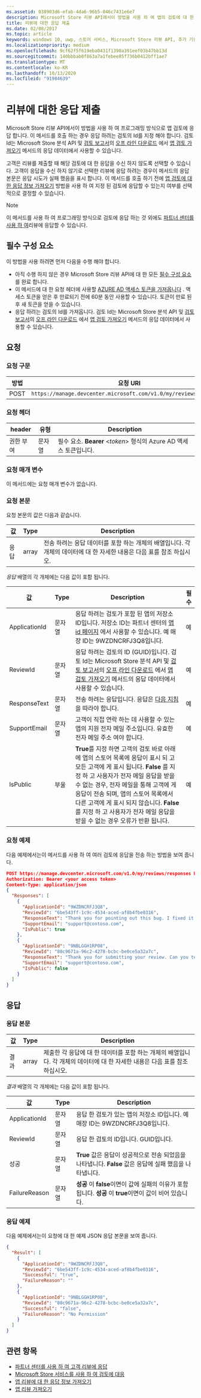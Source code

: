 ```yaml
---
ms.assetid: 038903d6-efab-4da6-96b5-046c7431e6e7
description: Microsoft Store 리뷰 API에서이 방법을 사용 하 여 앱의 검토에 대 한 응답을 제출할 수 있습니다.
title: 리뷰에 대한 응답 제출
ms.date: 02/08/2017
ms.topic: article
keywords: windows 10, uwp, 스토어 서비스, Microsoft Store 리뷰 API, 추가 기능 인수
ms.localizationpriority: medium
ms.openlocfilehash: 9cf62f5f619eba0431f1398a391eef03b47bb13d
ms.sourcegitcommit: 140bbbab0f863a7a1febee85f736b0412bff1ae7
ms.translationtype: MT
ms.contentlocale: ko-KR
ms.lasthandoff: 10/13/2020
ms.locfileid: "91984639"
---
```

# <a name="submit-responses-to-reviews"></a>리뷰에 대한 응답 제출


Microsoft Store 리뷰 API에서이 방법을 사용 하 여 프로그래밍 방식으로 앱 검토에 응답 합니다. 이 메서드를 호출 하는 경우 응답 하려는 검토의 Id를 지정 해야 합니다. 검토 Id는 Microsoft Store 분석 API 및 [검토 보고서](../publish/reviews-report.md)의 [오프 라인 다운로드](../publish/download-analytic-reports.md) 에서 [앱 검토 가져오기](get-app-reviews.md) 메서드의 응답 데이터에서 사용할 수 있습니다.

고객은 리뷰를 제출할 때 해당 검토에 대 한 응답을 수신 하지 않도록 선택할 수 있습니다. 고객이 응답을 수신 하지 않기로 선택한 리뷰에 응답 하려는 경우이 메서드의 응답 본문은 응답 시도가 실패 했음을 표시 합니다. 이 메서드를 호출 하기 전에 [앱 검토에 대 한 응답 정보 가져오기](get-response-info-for-app-reviews.md) 방법을 사용 하 여 지정 된 검토에 응답할 수 있는지 여부를 선택적으로 결정할 수 있습니다.

> [!NOTE]
> 이 메서드를 사용 하 여 프로그래밍 방식으로 검토에 응답 하는 것 외에도 [파트너 센터를 사용 하 여](../publish/respond-to-customer-reviews.md)리뷰에 응답할 수 있습니다.

## <a name="prerequisites"></a>필수 구성 요소

이 방법을 사용 하려면 먼저 다음을 수행 해야 합니다.

* 아직 수행 하지 않은 경우 Microsoft Store 리뷰 API에 대 한 모든 [필수 구성 요소](respond-to-reviews-using-windows-store-services.md#prerequisites) 를 완료 합니다.
* 이 메서드에 대 한 요청 헤더에 사용할 [AZURE AD 액세스 토큰을 가져옵니다](respond-to-reviews-using-windows-store-services.md#obtain-an-azure-ad-access-token) . 액세스 토큰을 얻은 후 만료되기 전에 60분 동안 사용할 수 있습니다. 토큰이 만료 된 후 새 토큰을 얻을 수 있습니다.
* 응답 하려는 검토의 Id를 가져옵니다. 검토 Id는 Microsoft Store 분석 API 및 [검토 보고서](../publish/reviews-report.md)의 [오프 라인 다운로드](../publish/download-analytic-reports.md) 에서 [앱 검토 가져오기](get-app-reviews.md) 메서드의 응답 데이터에서 사용할 수 있습니다.

## <a name="request"></a>요청

### <a name="request-syntax"></a>요청 구문

| 방법 | 요청 URI                                                      |
|--------|------------------------------------------------------------------|
| POST    | ```https://manage.devcenter.microsoft.com/v1.0/my/reviews/responses``` |


### <a name="request-header"></a>요청 헤더

| header        | 유형   | Description                                                                 |
|---------------|--------|-----------------------------------------------------------------------------|
| 권한 부여 | 문자열 | 필수 요소. **Bearer** &lt;*token*&gt; 형식의 Azure AD 액세스 토큰입니다. |


### <a name="request-parameters"></a>요청 매개 변수

이 메서드에는 요청 매개 변수가 없습니다.


### <a name="request-body"></a>요청 본문

요청 본문의 값은 다음과 같습니다.

| 값        | Type   | Description                                                                 |
|---------------|--------|-----------------------------------------|
| 응답 | array | 전송 하려는 응답 데이터를 포함 하는 개체의 배열입니다. 각 개체의 데이터에 대 한 자세한 내용은 다음 표를 참조 하십시오. |


*응답* 배열의 각 개체에는 다음 값이 포함 됩니다.

| 값        | Type   | Description           |  필수  |
|---------------|--------|-----------------------------|-----|
| ApplicationId | 문자열 |  응답 하려는 검토가 포함 된 앱의 저장소 ID입니다. 저장소 ID는 파트너 센터의 [앱 id 페이지](../publish/view-app-identity-details.md) 에서 사용할 수 있습니다. 예 매장 ID는 9WZDNCRFJ3Q8입니다.   |  예  |
| ReviewId | 문자열 |  응답 하려는 검토의 ID (GUID)입니다. 검토 Id는 Microsoft Store 분석 API 및 [검토 보고서](../publish/reviews-report.md)의 [오프 라인 다운로드](../publish/download-analytic-reports.md) 에서 [앱 검토 가져오기](get-app-reviews.md) 메서드의 응답 데이터에서 사용할 수 있습니다.   |  예  |
| ResponseText | 문자열 | 전송 하려는 응답입니다. 응답은 [다음 지침](../publish/respond-to-customer-reviews.md#guidelines-for-responses)을 따라야 합니다.   |  예  |
| SupportEmail | 문자열 | 고객이 직접 연락 하는 데 사용할 수 있는 앱의 지원 전자 메일 주소입니다. 유효한 전자 메일 주소 여야 합니다.     |  예  |
| IsPublic | 부울 |  **True**를 지정 하면 고객의 검토 바로 아래에 앱의 스토어 목록에 응답이 표시 되 고 모든 고객에 게 표시 됩니다. **False** 를 지정 하 고 사용자가 전자 메일 응답을 받을 수 없는 경우, 전자 메일을 통해 고객에 게 응답이 전송 되며, 앱의 스토어 목록에서 다른 고객에 게 표시 되지 않습니다. **False** 를 지정 하 고 사용자가 전자 메일 응답을 받을 수 없는 경우 오류가 반환 됩니다.   |  예  |


### <a name="request-example"></a>요청 예제

다음 예제에서는이 메서드를 사용 하 여 여러 검토에 응답을 전송 하는 방법을 보여 줍니다.

```json
POST https://manage.devcenter.microsoft.com/v1.0/my/reviews/responses HTTP/1.1
Authorization: Bearer <your access token>
Content-Type: application/json
{
  "Responses": [
    {
      "ApplicationId": "9WZDNCRFJ3Q8",
      "ReviewId": "6be543ff-1c9c-4534-aced-af8b4fbe0316",
      "ResponseText": "Thank you for pointing out this bug. I fixed it and published an update, you should have the fix soon",
      "SupportEmail": "support@contoso.com",
      "IsPublic": true
    },
    {
      "ApplicationId": "9NBLGGH1RP08",
      "ReviewId": "80c9671a-96c2-4278-bcbc-be0ce5a32a7c",
      "ResponseText": "Thank you for submitting your review. Can you tell more about what you were doing in the app when it froze? Thanks very much for your help.",
      "SupportEmail": "support@contoso.com",
      "IsPublic": false
    }
  ]
}
```

## <a name="response"></a>응답

### <a name="response-body"></a>응답 본문

| 값        | Type   | Description            |
|---------------|--------|---------------------|
| 결과 | array | 제출한 각 응답에 대 한 데이터를 포함 하는 개체의 배열입니다. 각 개체의 데이터에 대 한 자세한 내용은 다음 표를 참조 하십시오.  |


*결과* 배열의 각 개체에는 다음 값이 포함 됩니다.

| 값        | Type   | Description                                                                 |
|---------------|--------|-----------------------------------------------|
| ApplicationId | 문자열 |  응답 한 검토가 있는 앱의 저장소 ID입니다. 예 매장 ID는 9WZDNCRFJ3Q8입니다.   |
| ReviewId | 문자열 |  응답 한 검토의 ID입니다. GUID입니다.   |
| 성공 | 문자열 | **True** 값은 응답이 성공적으로 전송 되었음을 나타냅니다. **False** 값은 응답에 실패 했음을 나타냅니다.    |
| FailureReason | 문자열 | **성공** 이 **false**이면이 값에 실패의 이유가 포함 됩니다. **성공** 이 **true**이면이 값이 비어 있습니다.      |


### <a name="response-example"></a>응답 예제

다음 예제에서는이 요청에 대 한 예제 JSON 응답 본문을 보여 줍니다.

```json
{
  "Result": [
    {
      "ApplicationId": "9WZDNCRFJ3Q8",
      "ReviewId": "6be543ff-1c9c-4534-aced-af8b4fbe0316",
      "Successful": "true",
      "FailureReason": ""
    },
    {
      "ApplicationId": "9NBLGGH1RP08",
      "ReviewId": "80c9671a-96c2-4278-bcbc-be0ce5a32a7c",
      "Successful": "false",
      "FailureReason": "No Permission"
    }
  ]
}
```

## <a name="related-topics"></a>관련 항목

* [파트너 센터를 사용 하 여 고객 리뷰에 응답](../publish/respond-to-customer-reviews.md)
* [Microsoft Store 서비스를 사용 하 여 검토에 대응](respond-to-reviews-using-windows-store-services.md)
* [앱 리뷰에 대 한 응답 정보 가져오기](get-response-info-for-app-reviews.md)
* [앱 리뷰 가져오기](get-app-reviews.md)
